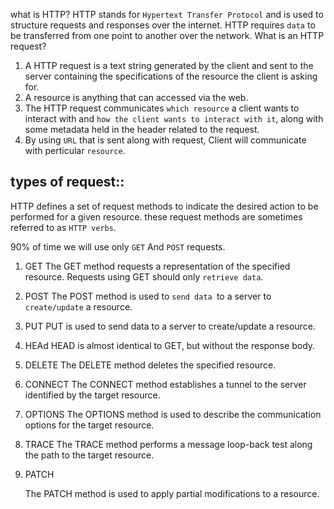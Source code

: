 what is HTTP?
   HTTP stands for `Hypertext Transfer Protocol` and is used to structure requests and responses over the internet. HTTP requires `data` to be transferred from one point to another over the network.
What is an HTTP request?
   1. A HTTP request is a text string generated by the client and sent to the server containing the specifications of the resource the client is asking for. 
   2. A resource is anything that can accessed via the web. 
   3. The HTTP request communicates `which resource` a client wants to interact with and `how the client wants to interact with it`, along with some metadata held in the header related to the request.
   4. By using `URL` that is sent along with request, Client will communicate with perticular `resource`.

 types of request::
 ------------------

   HTTP defines a set of request methods to indicate the desired action to be performed for a given resource. these request methods are sometimes referred to as `HTTP verbs`.

   90% of time we will use only `GET` And `POST` requests.

   1. GET
         The GET method requests a representation of the specified resource. Requests using  GET should only `retrieve data`.

   2. POST
       The POST method is used to `send data `to a server to `create/update` a resource.

   3. PUT
       PUT is used to send data to a server to create/update a resource.

   4. HEAd
      HEAD is almost identical to GET, but without the response body.

   5. DELETE
      The DELETE method deletes the specified resource.

   6. CONNECT
      The CONNECT method establishes a tunnel to the server identified by the target resource.
   
   7. OPTIONS
       The OPTIONS method is used to describe the communication options for the target resource.

   8. TRACE
      The TRACE method performs a message loop-back test along the path to the target resource.
   
   9. PATCH

      The PATCH method is used to apply partial modifications to a resource.
 



